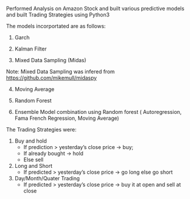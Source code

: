 Performed Analysis on Amazon Stock and built various predictive models and built Trading Strategies using Python3

The models incorportated are as follows:

1. Garch

2. Kalman Filter

3. Mixed Data Sampling (Midas)

Note: Mixed Data Sampling was infered from https://github.com/mikemull/midaspy

4. Moving Average

5. Random Forest

6. Ensemble Model combination using Random forest ( Autoregression, Fama French Regression, Moving Average)

The Trading Strategies were:
1. Buy and hold 
      - If prediction > yesterday’s close price -> buy;
      - If already bought -> hold
      - Else sell  
2. Long and Short 
      - If predicted > yesterday’s close price -> go long  else go short 
3. Day/Month/Quater Trading 
      - If predicted > yesterday’s close price -> buy it at open and sell at close 



